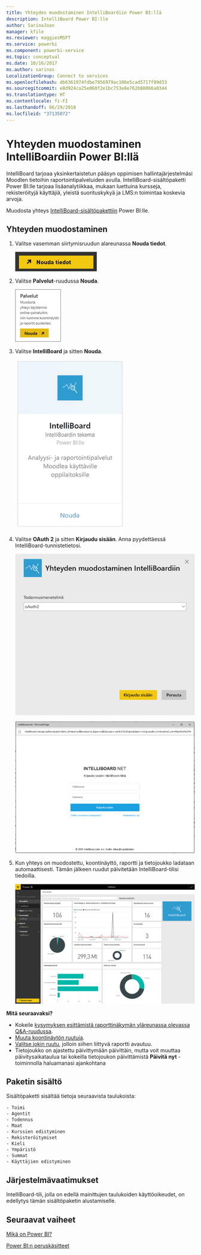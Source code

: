 ```yaml
---
title: Yhteyden muodostaminen IntelliBoardiin Power BI:llä
description: IntelliBoard Power BI:lle
author: SarinaJoan
manager: kfile
ms.reviewer: maggiesMSFT
ms.service: powerbi
ms.component: powerbi-service
ms.topic: conceptual
ms.date: 10/16/2017
ms.author: sarinas
LocalizationGroup: Connect to services
ms.openlocfilehash: db6361974fdbe7956979ac106e5cad5717f99d33
ms.sourcegitcommit: e8d924ca25e060f2e1bc753e8e762b88066a0344
ms.translationtype: HT
ms.contentlocale: fi-FI
ms.lasthandoff: 06/29/2018
ms.locfileid: "37135072"
---
```

# <a name="connect-to-intelliboard-with-power-bi"></a>Yhteyden muodostaminen IntelliBoardiin Power BI:llä
IntelliBoard tarjoaa yksinkertaistetun pääsyn oppimisen hallintajärjestelmäsi Moodlen tietoihin raportointipalveluiden avulla. IntelliBoard-sisältöpaketti Power BI:lle tarjoaa lisäanalytiikkaa, mukaan luettuina kursseja, rekisteröityjä käyttäjiä, yleistä suorituskykyä ja LMS:n toimintaa koskevia arvoja.

Muodosta yhteys [IntelliBoard-sisältöpakettiin](https://app.powerbi.com/getdata/services/intelliboard) Power BI:lle.

## <a name="how-to-connect"></a>Yhteyden muodostaminen
1. Valitse vasemman siirtymisruudun alareunassa **Nouda tiedot**.  
   
    ![](media/service-connect-to-intelliboard/getdata.png)
2. Valitse **Palvelut**-ruudussa **Nouda**.  
   
    ![](media/service-connect-to-intelliboard/services.png)
3. Valitse **IntelliBoard** ja sitten **Nouda**.  
   
    ![](media/service-connect-to-intelliboard/intelliboard.png)
4. Valitse **OAuth 2** ja sitten **Kirjaudu sisään**. Anna pyydettäessä IntelliBoard-tunnistetietosi.
   
    ![](media/service-connect-to-intelliboard/creds.png)
   
    ![](media/service-connect-to-intelliboard/creds2.png)
5. Kun yhteys on muodostettu, koontinäyttö, raportti ja tietojoukko ladataan automaattisesti. Tämän jälkeen ruudut päivitetään IntelliBoard-tilisi tiedoilla.
   
    ![](media/service-connect-to-intelliboard/dashboard.png)

**Mitä seuraavaksi?**

* Kokeile [kysymyksen esittämistä raporttinäkymän yläreunassa olevassa Q&A-ruudussa](power-bi-q-and-a.md).
* [Muuta koontinäytön ruutuja](service-dashboard-edit-tile.md).
* [Valitse jokin ruutu](service-dashboard-tiles.md), jolloin siihen liittyvä raportti avautuu.
* Tietojoukko on ajastettu päivittymään päivittäin, mutta voit muuttaa päivitysaikataulua tai kokeilla tietojoukon päivittämistä **Päivitä nyt** -toiminnolla haluamanasi ajankohtana

## <a name="whats-included"></a>Paketin sisältö
Sisältöpaketti sisältää tietoja seuraavista taulukoista:  

    - Toimi  
    - Agentit  
    - Todennus  
    - Maat  
    - Kurssien edistyminen  
    - Rekisteröitymiset
    - Kieli  
    - Ympäristö  
    - Summat  
    - Käyttäjien edistyminen    

## <a name="system-requirements"></a>Järjestelmävaatimukset
IntelliBoard-tili, jolla on edellä mainittujen taulukoiden käyttöoikeudet, on edellytys tämän sisältöpaketin alustamiselle.

## <a name="next-steps"></a>Seuraavat vaiheet
[Mikä on Power BI?](power-bi-overview.md)

[Power BI:n peruskäsitteet](service-basic-concepts.md)

